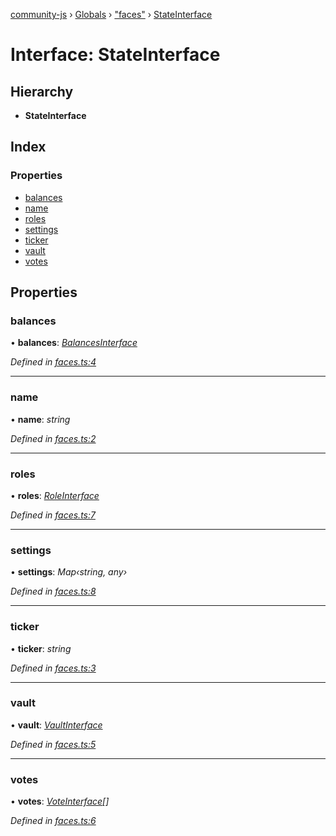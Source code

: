 [community-js](../README.md) › [Globals](../globals.md) › ["faces"](../modules/_faces_.md) › [StateInterface](_faces_.stateinterface.md)

# Interface: StateInterface

## Hierarchy

* **StateInterface**

## Index

### Properties

* [balances](_faces_.stateinterface.md#balances)
* [name](_faces_.stateinterface.md#name)
* [roles](_faces_.stateinterface.md#roles)
* [settings](_faces_.stateinterface.md#settings)
* [ticker](_faces_.stateinterface.md#ticker)
* [vault](_faces_.stateinterface.md#vault)
* [votes](_faces_.stateinterface.md#votes)

## Properties

###  balances

• **balances**: *[BalancesInterface](_faces_.balancesinterface.md)*

*Defined in [faces.ts:4](https://github.com/CommunityXYZ/community-js/blob/17e7f95/src/faces.ts#L4)*

___

###  name

• **name**: *string*

*Defined in [faces.ts:2](https://github.com/CommunityXYZ/community-js/blob/17e7f95/src/faces.ts#L2)*

___

###  roles

• **roles**: *[RoleInterface](_faces_.roleinterface.md)*

*Defined in [faces.ts:7](https://github.com/CommunityXYZ/community-js/blob/17e7f95/src/faces.ts#L7)*

___

###  settings

• **settings**: *Map‹string, any›*

*Defined in [faces.ts:8](https://github.com/CommunityXYZ/community-js/blob/17e7f95/src/faces.ts#L8)*

___

###  ticker

• **ticker**: *string*

*Defined in [faces.ts:3](https://github.com/CommunityXYZ/community-js/blob/17e7f95/src/faces.ts#L3)*

___

###  vault

• **vault**: *[VaultInterface](_faces_.vaultinterface.md)*

*Defined in [faces.ts:5](https://github.com/CommunityXYZ/community-js/blob/17e7f95/src/faces.ts#L5)*

___

###  votes

• **votes**: *[VoteInterface](_faces_.voteinterface.md)[]*

*Defined in [faces.ts:6](https://github.com/CommunityXYZ/community-js/blob/17e7f95/src/faces.ts#L6)*
